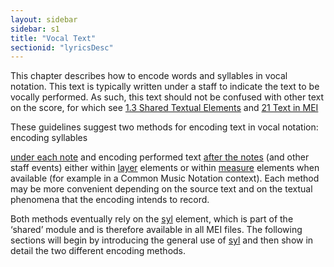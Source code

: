 ```yaml
---
layout: sidebar
sidebar: s1
title: "Vocal Text"
sectionid: "lyricsDesc"
---
```


<span class="div">
   
   This chapter describes how to encode words and syllables in vocal notation. This text
   is
   typically written under a staff to indicate the text to be vocally performed. As such,
   this text
   should not be confused with other text on the score, for which see 
   <a class="link_ptr" title="Shared Textual Elements" href="/v3/guidelines/shared#sharedTextualElements">1.3 Shared Textual Elements</a> and 
   <a class="link_ptr" title="Text in MEI" href="/v3/guidelines/text">21 Text in MEI</a>
   
   
   These guidelines suggest two methods for encoding text in vocal notation: encoding
   syllables
   
   <a class="link_ref" title="Vocally Performed Text Encoded Within Notes" href="/v3/guidelines/lyricsDesc#lyricsInEvents">under each note</a> and encoding performed text 
   <a class="link_ref" title="Vocally Performed Text Encoded Separately" href="/v3/guidelines/lyricsDesc#lyricsAfterEvents">after the notes</a> (and other staff events) either within 
   <a class="link_odd_elementSpec" href="/v3/elements/layer">layer</a> elements or within 
   <a class="link_odd_elementSpec" href="/v3/elements/measure">measure</a> elements when
   available (for example in a Common Music Notation context). Each method may be more
   convenient
   depending on the source text and on the textual phenomena that the encoding intends
   to
   record.
   
   
   Both methods eventually rely on the 
   <a class="link_odd_elementSpec" href="/v3/elements/syl">syl</a> element, which is part of the
   ‘shared’ module and is therefore available in all MEI files. The following
   sections will begin by introducing the general use of 
   <a class="link_odd_elementSpec" href="/v3/elements/syl">syl</a> and then show in
   detail the two different encoding methods.
   
   
   
   
   
   
   
   
   
</span>